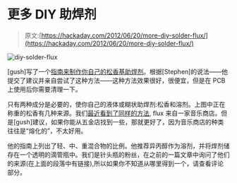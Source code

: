 # 更多 DIY 助焊剂

> 原文:[https://hackaday.com/2012/06/20/more-diy-solder-flux/](https://hackaday.com/2012/06/20/more-diy-solder-flux/)

![](../Images/4f789902a6f0add022962597973b8710.png "diy-solder-flux")

[gush]写了一个[指南来制作你自己的松香基助焊剂](http://gushh.net/blog/diy-flux/)。根据[Stephen]的说法——他提交了建议并亲自尝试了这种方法——这种方法效果很好，很便宜，但是在 PCB 上使用后你需要清理一下。

只有两种成分是必要的，使你自己的液体或糊状助焊剂:松香和溶剂。上图中正在称重的松香有几种来源。我们[最近看到了同样的方法](http://hackaday.com/2012/05/10/what-the-flux-buy-it-or-brew-it-yourself/), flux 来自一家音乐商店。但是[gush]建议，如果你能从五金店找到一些，那就更好了，因为音乐商店的种类往往是“熔化的”，不太好用。

他的指南上列出了轻、中、重混合物的比例。他推荐异丙醇作为溶剂，并将焊剂储存在一个透明的滴管瓶中。我们是针头瓶的粉丝，在之前的一篇文章中询问了他们的来源(在上面的段落中有链接),所以如果你不知道从哪里得到一个，请查看评论部分。